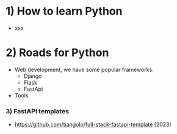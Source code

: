 # 1) How to learn Python
- xxx

# 2) Roads for Python
- Web development, we have some popular frameworks:
  - Django
  - Flask
  - FastApi
- Tools

### 3) FastAPI templates
- https://github.com/tiangolo/full-stack-fastapi-template (2023)
